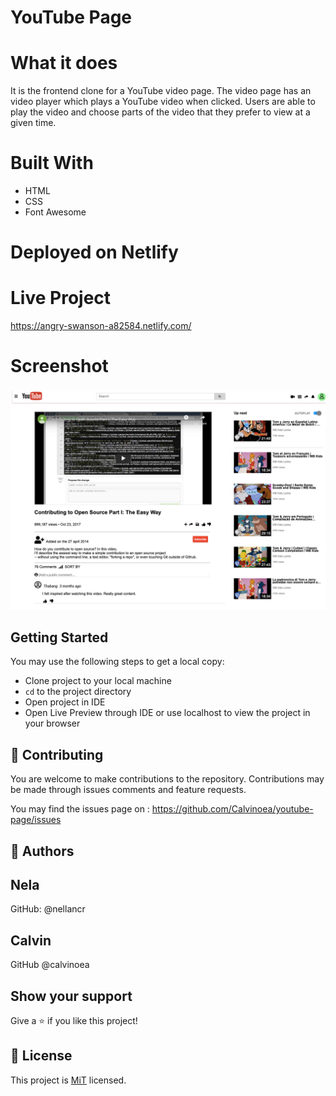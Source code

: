 # YouTube Page

# What it does

It is the frontend clone for a YouTube video page. The video page has an video player which plays a YouTube video when clicked. Users are able to play the video and choose parts of the video that they prefer to view at a given time. 

# Built With

- HTML
- CSS
- Font Awesome

# Deployed on Netlify

# Live Project

https://angry-swanson-a82584.netlify.com/


# Screenshot

![Video Page](https://github.com/Calvinoea/youtube-page/blob/updated_comment_section/fullpage.png)



## Getting Started

You may use the following steps to get a local copy:

- Clone project to your local machine
- `cd` to the project directory
- Open project in IDE
- Open Live Preview through IDE or use localhost to view the project in your browser

## 🤝 Contributing

You are welcome to make contributions to the repository. Contributions may be made through issues comments and feature requests. 

You may find the issues page on : https://github.com/Calvinoea/youtube-page/issues


## 👤 Authors

Nela 
------
GitHub: @nellancr

Calvin 
------
GitHub  @calvinoea


## Show your support

Give a ⭐️ if you like this project!

## 📝 License

This project is [MiT](lic.url) licensed.

